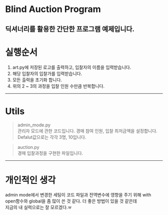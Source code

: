 # Blind Auction Program
딕셔너리를 활용한 간단한 프로그램 예제입니다.
---
# 실행순서
1. art.py에 저장된 로고를 출력하고, 입찰자의 이름을 입력받습니다.<br>
2. 해당 입찰자의 입찰가를 입력받습니다.<br>
3. 모든 출력을 초기화 합니다.<br>
4. 위의 2 ~ 3의 과정을 입찰 인원 수만큼 반복합니다.<br>
---
# Utils
> admin_mode.py<br>
관리자 모드에 관한 코드입니다.
경매 참여 인원, 입찰 최저금액을 설정합니다.<br>
Defalut값으로는 각각 3명, 10입니다.<br>


> auction.py<br>
경매 입찰과정을 구현한 파일입니다.
---
# 개인적인 생각
admin mode에서 변경한 세팅이 코드 파일과 전역변수에 영향을 주기 위해 
with open함수와 global을 좀 많이 쓴 것 같다. 더 좋은 방법이 있을 것 같은데<br>
지금의 내 실력으로는 잘 모르겠다.ㅠ